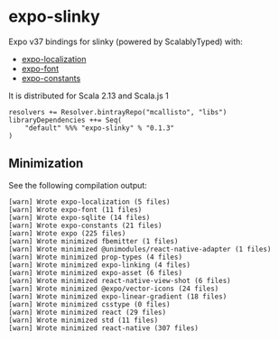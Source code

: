 # expo-slinky
Expo v37 bindings for slinky (powered by ScalablyTyped) with:
 * [expo-localization](https://docs.expo.io/versions/v37.0.0/sdk/localization/) 
 * [expo-font](https://docs.expo.io/versions/v37.0.0/sdk/font/)
 * [expo-constants](https://docs.expo.io/versions/v37.0.0/sdk/constants/)

It is distributed for Scala 2.13 and Scala.js 1

```
resolvers += Resolver.bintrayRepo("mcallisto", "libs")
libraryDependencies ++= Seq(
    "default" %%% "expo-slinky" % "0.1.3" 
) 
```

## Minimization

See the following compilation output:

```
[warn] Wrote expo-localization (5 files)
[warn] Wrote expo-font (11 files)
[warn] Wrote expo-sqlite (14 files)
[warn] Wrote expo-constants (21 files)
[warn] Wrote expo (225 files)
[warn] Wrote minimized fbemitter (1 files)
[warn] Wrote minimized @unimodules/react-native-adapter (1 files)
[warn] Wrote minimized prop-types (4 files)
[warn] Wrote minimized expo-linking (4 files)
[warn] Wrote minimized expo-asset (6 files)
[warn] Wrote minimized react-native-view-shot (6 files)
[warn] Wrote minimized @expo/vector-icons (24 files)
[warn] Wrote minimized expo-linear-gradient (18 files)
[warn] Wrote minimized csstype (0 files)
[warn] Wrote minimized react (29 files)
[warn] Wrote minimized std (11 files)
[warn] Wrote minimized react-native (307 files)
```